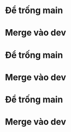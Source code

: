 # Để trống main 
# Merge vào dev 
# Để trống main 
# Merge vào dev 
# Để trống main 
# Merge vào dev 

